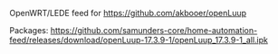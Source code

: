 OpenWRT/LEDE feed for https://github.com/akbooer/openLuup

Packages: https://github.com/samunders-core/home-automation-feed/releases/download/openLuup-17.3.9-1/openLuup_17.3.9-1_all.ipk
